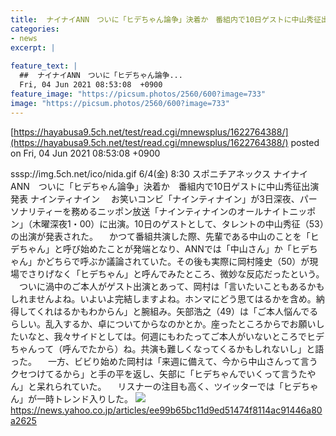 ```yaml
---
title:  ナイナイANN　ついに「ヒデちゃん論争」決着か　番組内で10日ゲストに中山秀征出演発表  
categories:
- news
excerpt: |
  
feature_text: |
  ##  ナイナイANN　ついに「ヒデちゃん論争...
  Fri, 04 Jun 2021 08:53:08  +0900
feature_image: "https://picsum.photos/2560/600?image=733"
image: "https://picsum.photos/2560/600?image=733"
---
```


[https://hayabusa9.5ch.net/test/read.cgi/mnewsplus/1622764388/](https://hayabusa9.5ch.net/test/read.cgi/mnewsplus/1622764388/)
posted on Fri, 04 Jun 2021 08:53:08  +0900

<!--more-->

sssp://img.5ch.net/ico/nida.gif 6/4(金) 8:30 スポニチアネックス ナイナイANN　ついに「ヒデちゃん論争」決着か　番組内で10日ゲストに中山秀征出演発表 ナインティナイン 　お笑いコンビ「ナインティナイン」が3日深夜、パーソナリティーを務めるニッポン放送「ナインティナインのオールナイトニッポン」（木曜深夜1・00）に出演。10日のゲストとして、タレントの中山秀征（53）の出演が発表された。 　かつて番組共演した際、先輩である中山のことを「ヒデちゃん」と呼び始めたことが発端となり、ANNでは「中山さん」か「ヒデちゃん」かどちらで呼ぶか議論されていた。その後も実際に岡村隆史（50）が現場でさりげなく「ヒデちゃん」と呼んでみたところ、微妙な反応だったという。 　ついに渦中のご本人がゲスト出演とあって、岡村は「言いたいこともあるかもしれませんよね。いよいよ完結しますよね。ホンマにどう思てはるかを含め。納得してくれはるかもわからん」と腕組み。矢部浩之（49）は「ご本人悩んでるらしい。乱入するか、卓についてからなのかとか。座ったところからでお願いしたいなと、我々サイドとしては。何週にもわたってご本人がいないところでヒデちゃんって（呼んでたから）ね。共演も難しくなってくるかもしれないし」と語った。 　一方、ビビり始めた岡村は「来週に備えて、今から中山さんって言うクセつけてるから」と手の平を返し、矢部に「ヒデちゃんでいくって言うたやん」と呆れられていた。 　リスナーの注目も高く、ツイッターでは「ヒデちゃん」が一時トレンド入りした。 ![](https://amd-pctr.c.yimg.jp/r/iwiz-amd/20210604-00000108-spnannex-000-10-view.jpg) https://news.yahoo.co.jp/articles/ee99b65bc11d9ed51474f8114ac91446a80a2625
